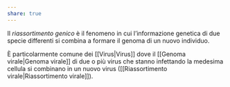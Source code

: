 ```yaml
---
share: true
---
```

Il *riassortimento genico* è il fenomeno in cui l’informazione genetica di due specie differenti si combina a formare il genoma di un nuovo individuo.

È particolarmente comune dei [[Virus|Virus]] dove il [[Genoma virale|Genoma virale]] di due o più virus che stanno infettando la medesima cellula si combinano in un nuovo virus ([[Riassortimento virale|Riassortimento virale]]).